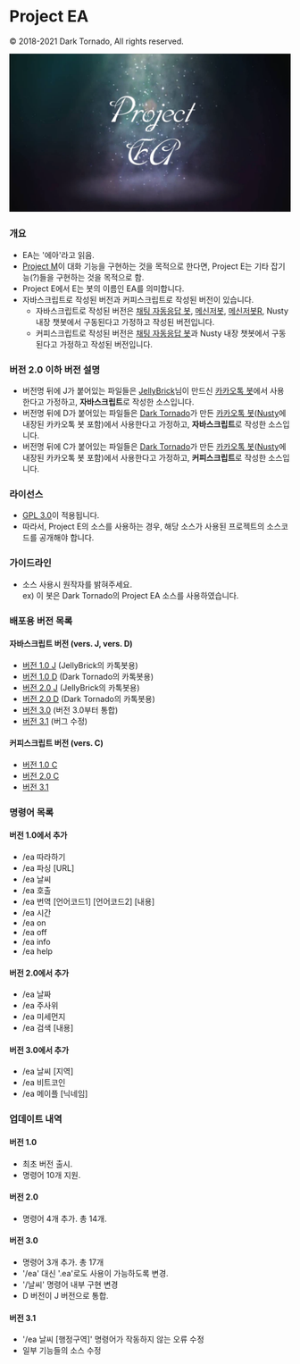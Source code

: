 # Project EA

© 2018-2021 Dark Tornado, All rights reserved.

<img src="https://raw.githubusercontent.com/DarkTornado/ProjectE/master/PojectEA.png"><br>

### 개요
 - EA는 '에아'라고 읽음.
 - [Project M](https://github.com/DarkTornado/ProjectM)이 대화 기능을 구현하는 것을 목적으로 한다면, Project E는 기타 잡기능(?)들을 구현하는 것을 목적으로 함.
 - Project E에서 E는 봇의 이름인 EA를 의미합니다.
 - 자바스크립트로 작성된 버전과 커피스크립트로 작성된 버전이 있습니다.
   - 자바스크립트로 작성된 버전은 [채팅 자동응답 봇](https://play.google.com/store/apps/details?id=com.darktornado.chatbot), [메신저봇](https://play.google.com/store/apps/details?id=com.xfl.kakaotalkbot), [메신저봇R](https://play.google.com/store/apps/details?id=com.xfl.msgbot), Nusty 내장 챗봇에서 구동된다고 가정하고 작성된 버전입니다.
   - 커피스크립트로 작성된 버전은 [채팅 자동응답 봇](https://play.google.com/store/apps/details?id=com.darktornado.chatbot)과 Nusty 내장 챗봇에서 구동된다고 가정하고 작성된 버전입니다.
 
 ### 버전 2.0 이하 버전 설명
 - 버전명 뒤에 J가 붙어있는 파일들은 [JellyBrick](https://github.com/JellyBrick)님이 만드신 [카카오톡 봇](https://play.google.com/store/apps/details?id=be.zvz.newskbot)에서 사용한다고 가정하고, <b>자바스크립트</b>로 작성한 소스입니다.
 - 버전명 뒤에 D가 붙어있는 파일들은 [Dark Tornado](https://github.com/DarkTornado)가 만든 [카카오톡 봇](https://play.google.com/store/apps/details?id=com.darktornado.kakaobot)([Nusty](https://play.google.com/store/apps/details?id=com.darktornado.nusty)에 내장된 카카오톡 봇 포함)에서 사용한다고 가정하고, <b>자바스크립트</b>로 작성한 소스입니다.
 - 버전명 뒤에 C가 붙어있는 파일들은 [Dark Tornado](https://github.com/DarkTornado)가 만든 [카카오톡 봇](https://play.google.com/store/apps/details?id=com.darktornado.kakaobot)([Nusty](https://play.google.com/store/apps/details?id=com.darktornado.nusty)에 내장된 카카오톡 봇 포함)에서 사용한다고 가정하고, <b>커피스크립트</b>로 작성한 소스입니다.

### 라이선스
 - [GPL 3.0](http://www.gnu.org/licenses/gpl-3.0.html)이 적용됩니다.
 - 따라서, Project E의 소스를 사용하는 경우, 해당 소스가 사용된 프로젝트의 소스코드를 공개해야 합니다.

### 가이드라인
* 소스 사용시 원작자를 밝혀주세요.<br>
 ex) 이 봇은 Dark Tornado의 Project EA 소스를 사용하였습니다.

### 배포용 버전 목록

#### 자바스크립트 버전 (vers. J, vers. D)
- [버전 1.0 J](https://github.com/DarkTornado/ProjectE/blob/master/Project%20EA%201.0%20J.js) (JellyBrick의 카톡봇용)
- [버전 1.0 D](https://github.com/DarkTornado/ProjectE/blob/master/Project%20EA%201.0%20D.js) (Dark Tornado의 카톡봇용)
- [버전 2.0 J](https://github.com/DarkTornado/ProjectE/blob/master/Project%20EA%202.0%20J.js) (JellyBrick의 카톡봇용)
- [버전 2.0 D](https://github.com/DarkTornado/ProjectE/blob/master/Project%20EA%202.0%20D.js) (Dark Tornado의 카톡봇용)
- [버전 3.0](https://github.com/DarkTornado/ProjectE/blob/master/Project%20EA%203.0.js) (버전 3.0부터 통합)
- [버전 3.1](https://github.com/DarkTornado/ProjectE/blob/master/Project%20EA%203.1.js) (버그 수정)

#### 커피스크립트 버전 (vers. C)
- [버전 1.0 C](https://github.com/DarkTornado/ProjectE/blob/master/Project%20EA%201.0%20C.coffee)
- [버전 2.0 C](https://github.com/DarkTornado/ProjectE/blob/master/Project%20EA%202.0%20C.coffee)
- [버전 3.1](https://github.com/DarkTornado/ProjectE/blob/master/Project%20EA%203.1.coffee)

### 명령어 목록
#### 버전 1.0에서 추가
 - /ea 따라하기
 - /ea 파싱 \[URL\]
 - /ea 날씨
 - /ea 호출
 - /ea 번역 \[언어코드1\] \[언어코드2\] \[내용\]
 - /ea 시간
 - /ea on
 - /ea off
 - /ea info
 - /ea help
 
#### 버전 2.0에서 추가
 - /ea 날짜
 - /ea 주사위
 - /ea 미세먼지
 - /ea 검색 \[내용\]

#### 버전 3.0에서 추가
 - /ea 날씨 \[지역\]
 - /ea 비트코인
 - /ea 메이플 \[닉네임\]
 
### 업데이트 내역
#### 버전 1.0
 - 최초 버전 출시.
 - 명령어 10개 지원.
 
#### 버전 2.0
 - 명령어 4개 추가. 총 14개.

#### 버전 3.0
 - 명령어 3개 추가. 총 17개
 - '/ea' 대신 '.ea'로도 사용이 가능하도록 변경.
 - '/날씨' 명령어 내부 구현 변경
 - D 버전이 J 버전으로 통합.

#### 버전 3.1
 - '/ea 날씨 \[행정구역\]' 명령어가 작동하지 않는 오류 수정
 - 일부 기능들의 소스 수정
